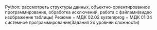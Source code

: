 Python: рассмотреть структуры данных, объектно-ориентированное программирование, обработка исключений, работа с файлами(видео изображение таблицы)
Резюме = МДК 02.02
systemprog = МДК 01.04 системное программирование(Задания 2х уровней сложности)
